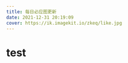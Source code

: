 ```yaml
---
title: 每日必应图更新
date: 2021-12-31 20:19:09
cover: https://ik.imagekit.io/zkeq/like.jpg
---
```


# test